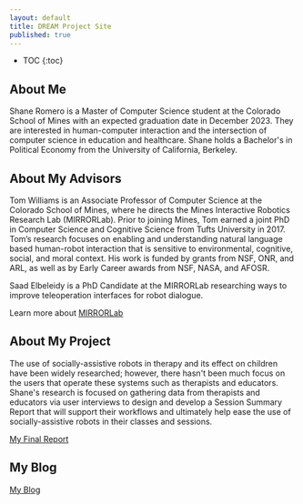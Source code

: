 ```yaml
---
layout: default
title: DREAM Project Site
published: true
---
```


* TOC
{:toc}

## About Me

Shane Romero is a Master of Computer Science student at the Colorado School of Mines with an expected graduation date in December 2023. They are interested in human-computer interaction and the intersection of computer science in education and healthcare. Shane holds a Bachelor's in Political Economy from the University of California, Berkeley. 

## About My Advisors

Tom Williams is an Associate Professor of Computer Science at the Colorado School of Mines, where he directs the Mines Interactive Robotics Research Lab (MIRRORLab). Prior to joining Mines, Tom earned a joint PhD in Computer Science and Cognitive Science from Tufts University in 2017. Tom’s research focuses on enabling and understanding natural language based human-robot interaction that is sensitive to environmental, cognitive, social, and moral context. His work is funded by grants from NSF, ONR, and ARL, as well as by Early Career awards from NSF, NASA, and AFOSR.

Saad Elbeleidy is a PhD Candidate at the MIRRORLab researching ways to improve teleoperation interfaces for robot dialogue.

Learn more about [MIRRORLab](https://mirrorlab.mines.edu/)

## About My Project

The use of socially-assistive robots in therapy and its effect on children have been widely researched; however, there hasn't been much focus on the users that operate these systems such as therapists and educators. Shane's research is focused on gathering data from therapists and educators via user interviews to design and develop a Session Summary Report that will support their workflows and ultimately help ease the use of socially-assistive robots in their classes and sessions. 


[My Final Report](files/finalreport.pdf)

## My Blog

[My Blog](blog.html)
